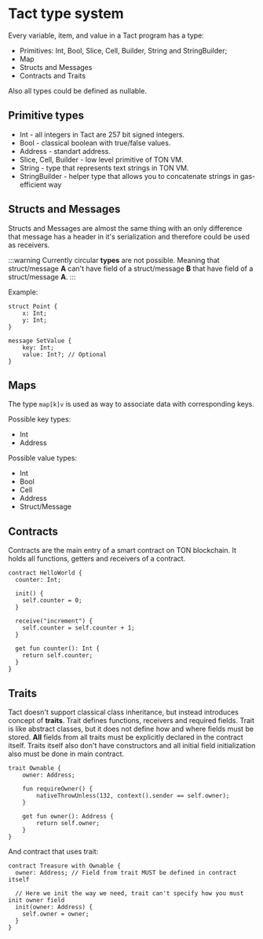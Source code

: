 # Tact type system

Every variable, item, and value in a Tact program has a type:

* Primitives: Int, Bool, Slice, Cell, Builder, String and StringBuilder;
* Map
* Structs and Messages
* Contracts and Traits

Also all types could be defined as nullable.

## Primitive types

* Int - all integers in Tact are 257 bit signed integers.
* Bool - classical boolean with true/false values.
* Address - standart address.
* Slice, Cell, Builder - low level primitive of TON VM.
* String - type that represents text strings in TON VM.
* StringBuilder - helper type that allows you to concatenate strings in gas-efficient way

## Structs and Messages

Structs and Messages are almost the same thing with an only difference that message has a header in it's serialization and therefore could be used as receivers.

:::warning
Currently circular **types** are not possible. Meaning that struct/message **A** can't have field of a struct/message **B** that have field of a struct/message **A**.
:::

Example:
```tact
struct Point {
    x: Int;
    y: Int;
}

message SetValue {
    key: Int;
    value: Int?; // Optional
}
```

## Maps

The type `map[k]v` is used as way to associate data with corresponding keys.

Possible key types:
* Int
* Address

Possible value types:
* Int
* Bool
* Cell
* Address
* Struct/Message

## Contracts

Contracts are the main entry of a smart contract on TON blockchain. It holds all functions, getters and receivers of a contract.

```tact
contract HelloWorld {
  counter: Int;

  init() {
    self.counter = 0;
  }
  
  receive("increment") {
    self.counter = self.counter + 1;
  }
  
  get fun counter(): Int {
    return self.counter;
  }
}
```

## Traits

Tact doesn't support classical class inheritance, but instead introduces concept of **traits**. Trait defines functions, receivers and required fields. Trait is like abstract classes, but it does not define how and where fields must be stored. **All** fields from all traits must be explicitly declared in the contract itself. Traits itself also don't have constructors and all initial field initialization also must be done in main contract.

```tact
trait Ownable {
    owner: Address;

    fun requireOwner() {
        nativeThrowUnless(132, context().sender == self.owner);
    }

    get fun owner(): Address {
        return self.owner;
    }
}
```

And contract that uses trait:

```tact
contract Treasure with Ownable {
  owner: Address; // Field from trait MUST be defined in contract itself
  
  // Here we init the way we need, trait can't specify how you must init owner field
  init(owner: Address) {
    self.owner = owner;
  }
}
```
